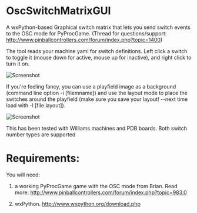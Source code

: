 OscSwitchMatrixGUI
==================

A wxPython-based Graphical switch matrix that lets you send switch events to the OSC mode for PyProcGame.
(Thread for questions/support: http://www.pinballcontrollers.com/forum/index.php?topic=1400)

The tool reads your machine yaml for switch definitions.  Left click a switch to toggle it 
(mouse down for active, mouse up for inactive), and right click to turn it on.

![Screenshot](https://dl.dropboxusercontent.com/u/254844/T2-preview/OSC_Gui_Preview.png "Screenshot of the tool running against my T2.yaml")

If you're feeling fancy, you can use a playfield image as a background (command line option -i [filemname]) and use the layout mode to place the switches around the playfield (make sure you save your layout!  --next time load with -l [file.layout]).

![Screenshot](https://dl.dropboxusercontent.com/u/254844/T2-preview/OSC_Gui_PlayfieldLayout.png "Screenshot of the tool running in graphical mode against my T2.yaml")

This has been tested with Williams machines and PDB boards.  Both switch number types are supported

# Requirements:
You will need:

1. a working PyProcGame game with the OSC mode from Brian.  Read more:
       http://www.pinballcontrollers.com/forum/index.php?topic=983.0

2. wxPython.  http://www.wxpython.org/download.php

